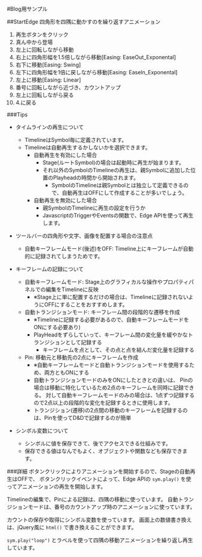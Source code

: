 #Blog用サンプル

##StartEdge
四角形を四隅に動かすのを繰り返すアニメーション

1. 再生ボタンをクリック
2. 真ん中から登場
3. 左上に回転しながら移動
4. 右上に四角形幅を1.5倍しながら移動[Easing: EaseOut_Exponental]
5. 右下に移動[Easing: Swing]
6. 左下に四角形幅を1倍に戻しながら移動[Easing: EaseIn_Exponental]
7. 左上に移動[Easing: Linear]
8. 番号に回転しながら近づき、カウントアップ
9. 左上に回転しながら戻る
10. 4.に戻る

###Tips

- タイムラインの再生について
    - TimelineはSymbol毎に定義されています。
    - Timelineは自動再生するかしないかを選択できます。
        - 自動再生を有効にした場合
            - Stage(ルートSymbol)の場合は起動時に再生が始まります。
            - それ以外のSymbolのTimelineの再生は、親Symbolに追加した位置のPlayheadの時間から開始されます。
                - SymbolのTimelineは親Symbolとは独立して定義できるので、自動再生はOFFにして作成することが多いでしょう。
        - 自動再生を無効にした場合
            - 親SymbolのTimelineに再生の設定を行うか
            - JavascriptのTriggerやEventsの関数で、Edge APIを使って再生します。

- ツールバーの四角形や文字、画像を配置する場合の注意点
    - 自動キーフレームモード(後述)をOFF: Timeline上にキーフレームが自動的に記録されてしまうためです。

- キーフレームの記録について
    - 自動キーフレームモード: Stage上のグラフィカルな操作やプロパティパネルでの編集をTimelineに反映
        - ※Stage上に単に配置するだけの場合は、Timelineに記録されないようにOFFにすることをおすすめします。
    - 自動トランジションモード: キーフレーム間の段階的な遷移を作成
        - ※Timelineに記録する必要があるので、自動キーフレームモードをONにする必要あり)
        - PlayHeadをずらしていって、キーフレーム間の変化量を緩やかなトランジションとして記録する
            - キーフレームを点として、その点と点を結んだ変化量を記録する
    - Pin: 移動元と移動先の2点にキーフレームを作成
        - ※自動キーフレームモードと自動トランジションモードを使用するため、両方ともONにする
        - 自動トランジションモードのみをONにしたときとの違いは、
        Pinの場合は移動に特化しているため2点のキーフレームを同時に記録できる。
        対して自動キーフレームモードのみの場合は、1点ずつ記録するので2点以上の段階的な変化を記録するときに使用します。
        - トランジション(遷移)の2点間の移動のキーフレームを記録するのは、Pinを使ってD&Dで記録するのが簡単

- シンボル変数について
    - シンボルに値を保存できて、後でアクセスできる仕組みです。
    - 保存できる値はなんでもよく、オブジェクトや関数なども保存できます。

###詳細
ボタンクリックによりアニメーションを開始するので、Stageの自動再生はOFFで、
ボタンクリックイベントによって、Edge APIの `sym.play()` を使ってアニメーションの再生を開始します。

Timelineの編集で、Pinによる記録は、四隅の移動に使っています。
自動トランジションモードは、番号のカウントアップ時のアニメーションに使っています。

カウントの保存や取得にシンボル変数を使っています。
画面上の数値書き換えは、jQuery風に `html()` で書き換えることができます。

`sym.play("loop")` とラベルを使って四隅の移動アニメーションを繰り返し再生しています。
